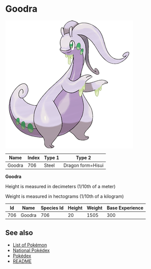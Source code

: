 # Goodra


![Goodra](images/706.png)

| **Name** | **Index** | **Type 1** | **Type 2** |
|----|----|----|----|
| Goodra | 706 | Steel | Dragon form=Hisui  |

**Goodra** 


Height is measured in decimeters (1/10th of a meter)

Weight is measured in hectograms (1/10th of a kilogram)

| **Id** | **Name** | **Species Id** | **Height** | **Weight** | **Base Experience** |
|--------|----------|----------------|------------|------------|---------------------|
| 706 | Goodra | 706 | 20 | 1505 | 300 |


## See also

- [List of Pokémon](../pokemon.md)
- [National Pokédex](../national_pokedex.md)
- [Pokédex](../pokedex.md)
- [README](../README.md)

